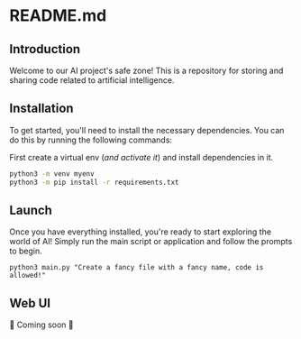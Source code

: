# README.md

## Introduction

Welcome to our AI project's safe zone! This is a repository for storing and sharing code related to artificial intelligence.

## Installation

To get started, you'll need to install the necessary dependencies. You can do this by running the following commands:

First create a virtual env (_and activate it_) and install dependencies in it.

```sh
python3 -m venv myenv
python3 -m pip install -r requirements.txt
```

## Launch

Once you have everything installed, you're ready to start exploring the world of AI! Simply run the main script or application and follow the prompts to begin.

```
python3 main.py "Create a fancy file with a fancy name, code is allowed!"
```

## Web UI

🫠 Coming soon 🫠
